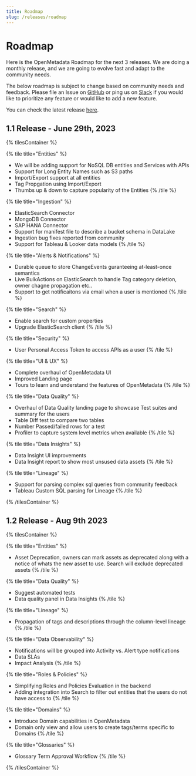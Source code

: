 ```yaml
---
title: Roadmap
slug: /releases/roadmap
---
```


# Roadmap

Here is the OpenMetadata Roadmap for the next 3 releases. We are doing a monthly release, and we are going to evolve fast
and adapt to the community needs.

The below roadmap is subject to change based on community needs and feedback. Please file an Issue on [GitHub](https://github.com/open-metadata/OpenMetadata/issues) 
or ping us on [Slack](https://slack.open-metadata.org/) if you would like to prioritize any feature or would like to add a new feature.

You can check the latest release [here](/releases/all-releases).


## 1.1 Release - June 29th, 2023

{% tilesContainer %}

{% tile title="Entities" %}
- We will be adding support for NoSQL DB entities and Services with APIs
- Support for Long Entity Names such as S3 paths
- Import/Export support at all entities
- Tag Propgation using Import/Export
- Thumbs up & down to capture popularity of the Entities
{% /tile %}

{% tile title="Ingestion" %}
- ElasticSearch Connector
- MongoDB Connector
- SAP HANA Connector
- Support for manifest file to describe a bucket schema in DataLake
- Ingestion bug fixes reported from community
- Support for Tableau & Looker data models
{% /tile %}

{% tile title="Alerts & Notifications" %}
- Durable queue to store ChangeEvents guranteeing at-least-once semantics
- Live BulkActions on ElasticSearch to handle Tag category deletion, owner chagne propagation etc..
- Support to get notificaitons via email when a user is mentioned 
{% /tile %}

{% tile title="Search" %}
- Enable search for custom properties 
- Upgrade ElasticSearch client
{% /tile %}

{% tile title="Security" %}
- User Personal Access Token to access APIs as a user
{% /tile %}

{% tile title="UI & UX" %}
- Complete overhaul of OpenMetadata UI 
- Improved Landing page 
- Tours to learn and understand the features of OpenMetadata
{% /tile %}

{% tile title="Data Quality" %}
- Overhaul of Data Quality landing page to showcase Test suites and summary for the users
- Table Diff test to compare two tables
- Number Passed/failed rows for a test 
- Profiler to capture system level metrics when available
{% /tile %}

{% tile title="Data Insights" %}
- Data Insight UI improvements
- Data Insight report to show most unsused data assets
{% /tile %}

{% tile title="Lineage" %}
- Support for parsing complex sql queries from community feedback
- Tableau Custom SQL parsing for Lineage
{% /tile %}

{% /tilesContainer %}


## 1.2 Release - Aug 9th 2023

{% tilesContainer %}

{% tile title="Entities" %}
- Asset Deprecation, owners can mark assets as deprecated along with a notice of whats the new asset to use. Search will exclude deprecated assets
{% /tile %}

{% tile title="Data Quality" %}
- Suggest automated tests
- Data quality panel in Data Insights
{% /tile %}

{% tile title="Lineage" %}
- Propagation of tags and descriptions through the column-level lineage
{% /tile %}

{% tile title="Data Observability" %}
- Notifications will be grouped into Activity vs. Alert type notifications
- Data SLAs
- Impact Analysis
{% /tile %}

{% tile title="Roles & Policies" %}
- Simplifying Roles and Policies Evaluation in the backend
- Adding integration into Search to filter out entities that the users do not have access to
{% /tile %}

{% tile title="Domains" %}
- Introduce Domain capabilities in OpenMetadata
- Domain only view and allow users to create tags/terms specific to Domains
{% /tile %}

{% tile title="Glossaries" %}
- Glossary Term Approval Workflow
{% /tile %}

{% /tilesContainer %}
